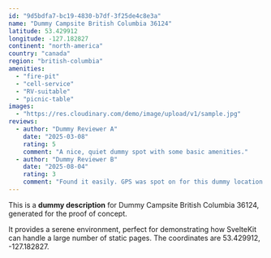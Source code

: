 ```yaml
---
id: "9d5bdfa7-bc19-4830-b7df-3f25de4c8e3a"
name: "Dummy Campsite British Columbia 36124"
latitude: 53.429912
longitude: -127.182827
continent: "north-america"
country: "canada"
region: "british-columbia"
amenities:
  - "fire-pit"
  - "cell-service"
  - "RV-suitable"
  - "picnic-table"
images:
  - "https://res.cloudinary.com/demo/image/upload/v1/sample.jpg"
reviews:
  - author: "Dummy Reviewer A"
    date: "2025-03-08"
    rating: 5
    comment: "A nice, quiet dummy spot with some basic amenities."
  - author: "Dummy Reviewer B"
    date: "2025-08-04"
    rating: 3
    comment: "Found it easily. GPS was spot on for this dummy location."
---
```


This is a **dummy description** for Dummy Campsite British Columbia 36124, generated for the proof of concept.

It provides a serene environment, perfect for demonstrating how SvelteKit can handle a large number of static pages. The coordinates are 53.429912, -127.182827.
